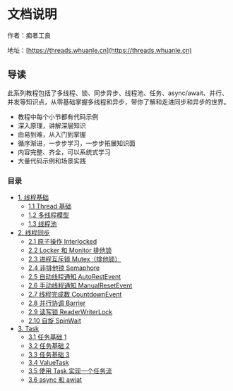 # 文档说明

作者：痴者工良

地址：[https://threads.whuanle.cn](https://threads.whuanle.cn)

## 导读

此系列教程包括了多线程、锁、同步异步、线程池、任务、async/await、并行、并发等知识点，从零基础掌握多线程和异步，带你了解和走进同步和异步的世界。

- 教程中每个小节都有代码示例
- 深入原理，讲解深层知识
- 由易到难，从入门到掌握
- 循序渐进，一步步学习，一步步拓展知识面
- 内容完整、齐全，可以系统式学习
- 大量代码示例和场景实践



### 目录

* [1. 线程基础](1.thread_basic/README.md)
  * [1.1 Thread 基础](1.thread_basic/1.thread.md)
  * [1.2 多线程模型](1.thread_basic/2.thread_model.md)
  * [1.3 线程池](1.thread_basic/3.pool.md)
* [2. 线程同步](2.thread_sync/README.md)
  * [2.1 原子操作 Interlocked](2.thread_sync/1.interlocked.md)
  * [2.2 Locker 和 Monitor 排他锁](2.thread_sync/2.locker_monitor.md)
  * [2.3 进程互斥锁 Mutex（排他锁） ](2.thread_sync/3.mutex.md)
  * [2.4 非排他锁 Semaphore](2.thread_sync/4.Semaphore_SemaphoreSlim.md)
  * [2.5 自动线程通知 AutoRestEvent](2.thread_sync/5.AutoRestEvent.md)
  * [2.6 手动线程通知 ManualResetEvent](2.thread_sync/6.ManualResetEvent.md)
  * [2.7 线程完成数 CountdownEvent ](2.thread_sync/7.CountDownEvent.md)
  * [2.8 并行协调 Barrier ](2.thread_sync/8.Barrier.md)
  * [2.9 读写锁 ReaderWriterLock](2.thread_sync/9.ReaderWriterLock.md)
  * [2.10 自旋 SpinWait](2.thread_sync/10.SpinWait.md)
* [3. Task](3.task/README.md)
  * [3.1 任务基础 1](3.task/1.task1.md)
  * [3.2 任务基础 2](3.task/2.task2.md)
  * [3.3 任务基础 3](3.task/3.task3.md)
  * [3.4 ValueTask](3.task/4.value_task.md)
  * [3.5 使用 Task 实现一个任务流](3.task/5.workflow.md)
  * [3.6 async 和 awiat](3.task/6.async_await.md)